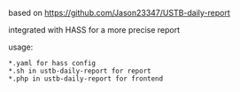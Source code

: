 based on https://github.com/Jason23347/USTB-daily-report

integrated with HASS for a more precise report

usage:

    *.yaml for hass config
    *.sh in ustb-daily-report for report
    *.php in ustb-daily-report for frontend